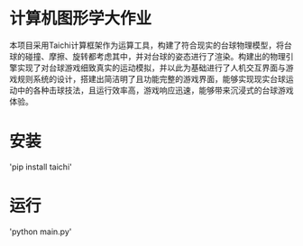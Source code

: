 # 计算机图形学大作业
本项目采用Taichi计算框架作为运算工具，构建了符合现实的台球物理模型，将台球的碰撞、摩擦、旋转都考虑其中，并对台球的姿态进行了渲染。构建出的物理引擎实现了对台球游戏细致真实的运动模拟，并以此为基础进行了人机交互界面与游戏规则系统的设计，搭建出简洁明了且功能完整的游戏界面，能够实现现实台球运动中的各种击球技法，且运行效率高，游戏响应迅速，能够带来沉浸式的台球游戏体验。

# 安装
'pip install taichi'

# 运行
'python main.py'
